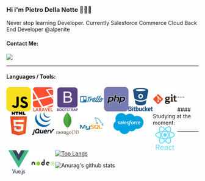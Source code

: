 ### Hi i'm Pietro Della Notte 👋✅😸


Never stop learning Developer. 
Currently Salesforce Commerce Cloud Back End Developer @alpenite

#### Contact Me:

[<img align="left" src="https://static.licdn.com/sc/h/al2o9zrvru7aqj8e1x2rzsrca" width="30"> ](https://www.linkedin.com/in/pietro-della-notte/)

<br/>

---


#### Languages / Tools:




<img align='left' alt='javascript' title="JavaScript" src="https://github.com/pedrozebra/pedrozebra/blob/main/javascript_icon_130900.png" >
<img align='left' alt='laravel' title="Laravel" src="https://github.com/pedrozebra/pedrozebra/blob/main/laravel_plain_wordmark_logo_icon_146439.png">
<img align='left' alt='bootstrap' title="Bootstrap" src="https://github.com/pedrozebra/pedrozebra/blob/main/bootstrap_plain_wordmark_logo_icon_146620.png">
<img align='left' alt='trello' title="Trello" src="https://github.com/pedrozebra/pedrozebra/blob/main/trello_plain_wordmark_logo_icon_146320.png">

<img align='left' alt='php' title="PHP" src="https://github.com/pedrozebra/pedrozebra/blob/main/php_icon_130857.png">


<img align='left' alt='bitbucket' title="Bit Bucket" src="https://github.com/pedrozebra/pedrozebra/blob/main/bitbucket_original_wordmark_logo_icon_146622.png">
<img align='left' alt='git' title="Git" src="https://github.com/pedrozebra/pedrozebra/blob/main/git_original_wordmark_logo_icon_146510.png" height='64' width='64'>
<img align='left' alt='html' title="Html" src="https://github.com/pedrozebra/pedrozebra/blob/main/html_original_wordmark_logo_icon_146478.png">

<img align='left' alt='jquery' title="JQuery" src="https://github.com/pedrozebra/pedrozebra/blob/main/jquery_original_wordmark_logo_icon_146447.png">
<img align='left' alt='mongodb' title="MongoDB" src="https://github.com/pedrozebra/pedrozebra/blob/main/mongodb_original_wordmark_logo_icon_146425.png" height='64' width='64'>
<img align='left' alt='mysql' title="MySQL" src="https://github.com/pedrozebra/pedrozebra/blob/main/mysql_original_wordmark_logo_icon_146417.png">
<img align='left' alt='salesforce' title="Salesforce" src="salesforce_logo_icon_168852 (1).png" >

<br/>
---
<br/>
<br/>
#### Studying at the moment:
<img align='left' alt='react' title="React" src="https://github.com/pedrozebra/pedrozebra/blob/main/react_original_wordmark_logo_icon_146375.png">
<img align='left' alt='vuejs' title="VueJS" src="https://github.com/pedrozebra/pedrozebra/blob/main/vuejs_original_wordmark_logo_icon_146305.png">
<img align='left' alt='nodejs' title="NodeJs" src="https://github.com/pedrozebra/pedrozebra/blob/main/nodejs_original_wordmark_logo_icon_146412.png">
<br/>

---
[![Top Langs](https://github-readme-stats.vercel.app/api/top-langs/?username=pedrozebra&layout=compact)](https://github.com/anuraghazra/github-readme-stats)

![Anurag's github stats](https://github-readme-stats.vercel.app/api?username=pedrozebra&show_icons=true&theme=dark)

<!--
**pedrozebra/pedrozebra** is a ✨ _special_ ✨ repository because its `README.md` (this file) appears on your GitHub profile.

Here are some ideas to get you started:

- 🔭 I’m currently working on ...
- 🌱 I’m currently learning ...
- 👯 I’m looking to collaborate on ...
- 🤔 I’m looking for help with ...
- 💬 Ask me about ...
- 📫 How to reach me: ...
- 😄 Pronouns: ...
- ⚡ Fun fact: ...
-->
